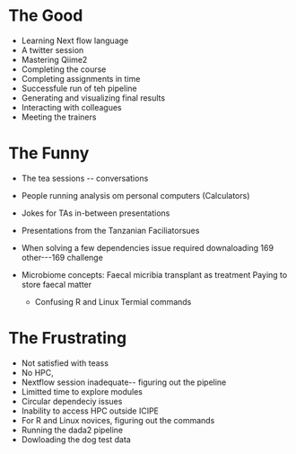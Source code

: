 # The Good

- Learning Next flow language
- A twitter session
- Mastering Qiime2
- Completing the course
- Completing assignments in time
- Successfule run of teh pipeline
- Generating and visualizing final results
- Interacting with colleagues
- Meeting the trainers

# The Funny
- The tea sessions -- conversations
- People running analysis om personal computers (Calculators)
- Jokes for TAs in-between presentations
- Presentations from the Tanzanian Faciliatorsues
- When solving a few dependencies issue required downaloading 169 other---169 challenge
- Microbiome concepts: Faecal micribia transplant as treatment
                        Paying to store faecal matter 
                        
  - Confusing R and Linux Termial commands


# The Frustrating
- Not satisfied with teass
- No HPC, 
- Nextflow session inadequate-- figuring out the pipeline
- Limitted time to explore modules 
- Circular dependeciy issues
- Inability to access HPC outside ICIPE
- For R and Linux novices, figuring out the commands
- Running the dada2 pipeline
- Dowloading the dog test data

